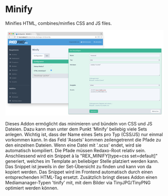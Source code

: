 Minify
======

Minifies HTML, combines/minfies CSS and JS files.

![Screenshot](https://raw.githubusercontent.com/FriendsOfREDAXO/minify/assets/minify_01.png)


Dieses Addon ermöglicht das minimieren und bündeln von CSS und JS Dateien.
Dazu kann man unter dem Punkt 'Minify' beliebig viele Sets anlegen. Wichtig ist, dass der Name eines Sets pro Typ (CSS/JS) nur einmal vorkommen kann. In das Feld 'Assets' kommen zeilengetrennt die Pfade zu den einzelnen Dateien. Wenn eine Datei mit '.scss' endet, wird sie automatisch kompiliert. Die Pfade müssen Redaxo-Root relativ sein.
Anschliessend wird ein Snippet à la "REX_MINIFY[type=css set=default]" generiert, welches im Template an beliebiger Stelle platziert werden kann. Das Snippet ist jeweils in der Set-Übersicht zu finden und kann von da kopiert werden. Das Snippet wird im Frontend automatisch durch einen entsprechenden HTML-Tag ersetzt.
Zusätzlich bringt dieses Addon einen Mediamanager-Typen 'tinify' mit, mit dem Bilder via TinyJPG/TinyPNG optimiert werden können.